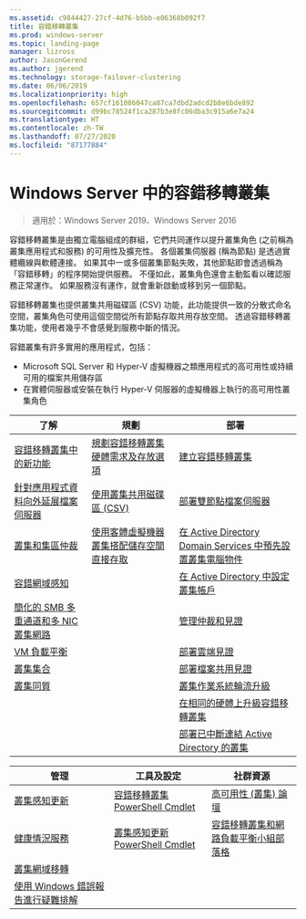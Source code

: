 ```yaml
---
ms.assetid: c9844427-27cf-4d76-b5bb-e06368b092f7
title: 容錯移轉叢集
ms.prod: windows-server
ms.topic: landing-page
manager: lizross
author: JasonGerend
ms.author: jgerend
ms.technology: storage-failover-clustering
ms.date: 06/06/2019
ms.localizationpriority: high
ms.openlocfilehash: 657cf161086047ca87ca7dbd2adcd2b8e6bde892
ms.sourcegitcommit: d99bc78524f1ca287b3e8fc06dba3c915a6e7a24
ms.translationtype: HT
ms.contentlocale: zh-TW
ms.lasthandoff: 07/27/2020
ms.locfileid: "87177884"
---
```

# <a name="failover-clustering-in-windows-server"></a>Windows Server 中的容錯移轉叢集

> 適用於：Windows Server 2019、Windows Server 2016

容錯移轉叢集是由獨立電腦組成的群組，它們共同運作以提升叢集角色 (之前稱為叢集應用程式和服務) 的可用性及擴充性。 各個叢集伺服器 (稱為節點) 是透過實體纜線與軟體連接。 如果其中一或多個叢集節點失敗，其他節點即會透過稱為「容錯移轉」的程序開始提供服務。 不僅如此，叢集角色還會主動監看以確認服務正常運作。 如果服務沒有運作，就會重新啟動或移到另一個節點。

容錯移轉叢集也提供叢集共用磁碟區 (CSV) 功能，此功能提供一致的分散式命名空間，叢集角色可使用這個空間從所有節點存取共用存放空間。 透過容錯移轉叢集功能，使用者幾乎不會感覺到服務中斷的情況。

容錯叢集有許多實用的應用程式，包括：

* Microsoft SQL Server 和 Hyper-V 虛擬機器之類應用程式的高可用性或持續可用的檔案共用儲存區
* 在實體伺服器或安裝在執行 Hyper-V 伺服器的虛擬機器上執行的高可用性叢集角色

| **了解**                                                               |  **規劃**                          |  **部署**       |
| -------------                                                                |  --------------                        | --------------------- |
| [容錯移轉叢集中的新功能](whats-new-in-failover-clustering.md)    | [規劃容錯移轉叢集硬體需求及存放選項](clustering-requirements.md)  | [建立容錯移轉叢集](create-failover-cluster.md) |
| [針對應用程式資料向外延展檔案伺服器](sofs-overview.md)               | [使用叢集共用磁碟區 (CSV)](failover-cluster-csvs.md) | [部署雙節點檔案伺服器](deploy-two-node-clustered-file-server.md) |
|  [叢集和集區仲裁](../storage/storage-spaces/understand-quorum.md)   |  [使用客體虛擬機器叢集搭配儲存空間直接存取](../storage/storage-spaces/storage-spaces-direct-in-vm.md)       | [在 Active Directory Domain Services 中預先設置叢集電腦物件](prestage-cluster-adds.md) |
| [容錯網域感知](fault-domains.md)                                 |                                 | [在 Active Directory 中設定叢集帳戶](configure-ad-accounts.md) |
| [簡化的 SMB 多重通道和多 NIC 叢集網路](smb-multichannel.md) |                       | [管理仲裁和見證](manage-cluster-quorum.md) |
| [VM 負載平衡](vm-load-balancing-overview.md)                         |                             | [部署雲端見證](deploy-cloud-witness.md) |
| [叢集集合](../storage/storage-spaces/cluster-sets.md)                  |                             |[部署檔案共用見證](file-share-witness.md) |
| [叢集同質](cluster-affinity.md)                                     |                            | [叢集作業系統輪流升級](cluster-operating-system-rolling-upgrade.md) |
|                                                                             |                            | [在相同的硬體上升級容錯移轉叢集](upgrade-option-same-hardware.md) |
|                                                                            |                             | [部署已中斷連結 Active Directory 的叢集](/previous-versions/windows/it-pro/windows-server-2012-R2-and-2012/dn265970\(v%3dws.11\))

|**管理**  |  **工具及設定**  |  **社群資源**       |
| ------------- |  -------------- | --------------------- |
| [叢集感知更新](cluster-aware-updating.md)    |   [容錯移轉叢集 PowerShell Cmdlet](https://docs.microsoft.com/powershell/module/failoverclusters/?view=win10-ps)      |  [高可用性 (叢集) 論壇](https://go.microsoft.com/fwlink/p/?LinkId=230641)       |
|  [健康情況服務](health-service-overview.md)   |   [叢集感知更新 PowerShell Cmdlet](https://docs.microsoft.com/powershell/module/clusterawareupdating/?view=win10-ps)      | [容錯移轉叢集和網路負載平衡小組部落格](https://blogs.msdn.com/b/clustering/)        |
|  [叢集網域移轉](cluster-domain-migration.md)   |         |         |
|  [使用 Windows 錯誤報告進行疑難排解](troubleshooting-using-wer-reports.md)   |         |         |
